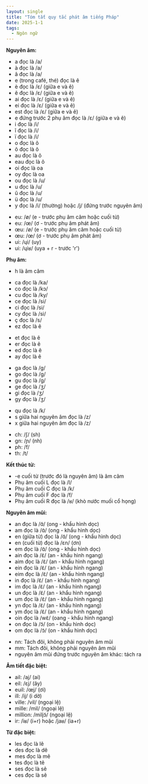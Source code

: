 ```yaml
---
layout: single
title: "Tóm tắt quy tắc phát âm tiếng Pháp"
date: 2025-1-1
tags:
  - Ngôn ngữ
---
```


**Nguyên âm:**

- a đọc là /a/
- à đọc là /a/
- â đọc là /a/
- e (trong café, thé) đọc là ê
- è đọc là /ε/ (giữa e và ê)
- ê đọc là /ε/ (giữa e và ê)
- ai đọc là /ε/ (giữa e và ê)
- ei đọc là /ε/ (giữa e và ê)
- est đọc là /ε/ (giữa e và ê)
- e đứng trước 2 phụ âm đọc là /ε/ (giữa e và ê)
- i đọc là /i/
- î đọc là /i/
- ï đọc là /i/
- o đọc là ô
- ô đọc là ô
- au đọc là ô
- eau đọc là ô
- oi đọc là oa
- oy đọc là oa
- ou đọc là /u/
- u đọc là /u/
- û đọc là /u/
- ü đọc là /u/
- y đọc là /i/ (thường) hoặc /j/ (đứng trước nguyên âm)

* eu: /ø/ (e - trước phụ âm câm hoặc cuối từ)
* eu: /œ/ (ơ - trước phụ âm phát âm)
* œu: /ø/ (e - trước phụ âm câm hoặc cuối từ)
* œu: /œ/ (ơ - trước phụ âm phát âm)
* ui: /ɥi/ (uy)
* ui: /ɥiʁ/ (uya + r - trước 'r')

**Phụ âm:**

- h là âm câm

* ca đọc là /ka/
* co đọc là /kɔ/
* cu đọc là /ky/
* ce đọc là /si/
* ci đọc là /si/
* cy đọc là /si/
* ç đọc là /s/
* ez đọc là ê

- et đọc là ê
- er đọc là ê
- ed đọc là ê
- ay đọc là ê

* ga đọc là /g/
* go đọc là /g/
* gu đọc là /g/
* ge đọc là /ʒ/
* gi đọc là /ʒ/
* gy đọc là /ʒ/

- qu đọc là /k/
- s giữa hai nguyên âm đọc là /z/
- x giữa hai nguyên âm đọc là /z/

* ch: /ʃ/ (sh)
* gn: /ɲ/ (nh)
* ph: /f/
* th: /t/

**Kết thúc từ:**

- -e cuối từ (trước đó là nguyên âm) là âm câm
- Phụ âm cuối L đọc là /l/
- Phụ âm cuối C đọc là /k/
- Phụ âm cuối F đọc là /f/
- Phụ âm cuối R đọc là /ʁ/ (khò nước muối cổ họng)

**Nguyên âm mũi:**

- an đọc là /ɑ̃/ (ong - khẩu hình dọc)
- am đọc là /ɑ̃/ (ong - khẩu hình dọc)
- en (giữa từ) đọc là /ɑ̃/ (ong - khẩu hình dọc)
- en (cuối từ) đọc là /εn/ (ơn)
- em đọc là /ɑ̃/ (ong - khẩu hình dọc)
- ain đọc là /ɛ̃/ (an - khẩu hình ngang)
- aim đọc là /ɛ̃/ (an - khẩu hình ngang)
- ein đọc là /ɛ̃/ (an - khẩu hình ngang)
- eim đọc là /ɛ̃/ (an - khẩu hình ngang)
- in đọc là /ɛ̃/ (an - khẩu hình ngang)
- im đọc là /ɛ̃/ (an - khẩu hình ngang)
- un đọc là /ɛ̃/ (an - khẩu hình ngang)
- um đọc là /ɛ̃/ (an - khẩu hình ngang)
- yn đọc là /ɛ̃/ (an - khẩu hình ngang)
- ym đọc là /ɛ̃/ (an - khẩu hình ngang)
- oin đọc là /wɛ̃/ (oang - khẩu hình ngang)
- on đọc là /ɔ̃/ (on - khẩu hình dọc)
- om đọc là /ɔ̃/ (on - khẩu hình dọc)

* nn: Tách đôi, không phải nguyên âm mũi
* mm: Tách đôi, không phải nguyên âm mũi
* nguyên âm mũi đứng trước nguyên âm khác: tách ra

**Âm tiết đặc biệt:**

- ail: /aj/ (ai)
- eil: /ɛj/ (ây)
- euil: /œj/ (ơi)
- ill: /ij/ (i dờ)
- ville: /vil/ (ngoại lệ)
- mille: /mil/ (ngoại lệ)
- million: /miljɔ̃/ (ngoại lệ)
- ir: /iʁ/ (i+r) hoặc /jaʁ/ (ia+r)

**Từ đặc biệt:**

- les đọc là lê
- des đọc là dê
- mes đọc là mê
- tes đọc là tê
- ses đọc là sê
- ces đọc là sê
